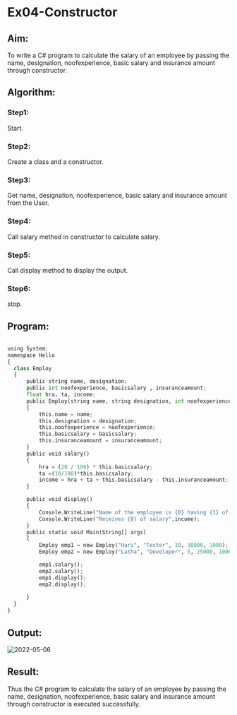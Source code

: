 # Ex04-Constructor
## Aim:
 To write a C# program to calculate the salary of an employee by passing the name, designation, noofexperience, basic salary and insurance amount through constructor.
 
 ## Algorithm:
### Step1:
Start.

### Step2:
Create a class and a constructor.

### Step3:
Get name, designation, noofexperience, basic salary and insurance amount from the User.

### Step4:
Call salary method in constructor to calculate salary.

### Step5:
Call display method to display the output.

### Step6:
stop.
 
 
 
 ## Program:
 ```python

using System;
namespace Hello
{
   class Employ
   {
       public string name, designation;
       public int noofexperience, basicsalary , insuranceamount;
       float hra, ta, income;
       public Employ(string name, string designation, int noofexperience, int basicsalary, int insuranceamount)
       {
           this.name = name;
           this.designation = designation;
           this.noofexperience = noofexperience;
           this.basicsalary = basicsalary;
           this.insuranceamount = insuranceamount;
       }
       public void salary()
       {
           hra = (20 / 100) * this.basicsalary;
           ta =(10/100)*this.basicsalary;
           income = hra + ta + this.basicsalary - this.insuranceamount;
       }

       public void display()
       {
           Console.WriteLine("Name of the employee is {0} having {1} of experience, working as {2}",this.name,this.noofexperience,this.designation);
           Console.WriteLine("Receives {0} of salary",income);
       }
       public static void Main(String[] args)
       {
           Employ emp1 = new Employ("Hari", "Tester", 10, 30000, 1000);
           Employ emp2 = new Employ("Latha", "Developer", 5, 25000, 1000);

           emp1.salary();
           emp2.salary();
           emp1.display();
           emp2.display();
           
       }
   }
}


 ```
 ## Output:
 ![2022-05-06](https://user-images.githubusercontent.com/75235477/167137464-2b49d760-a0e4-4fba-b432-3fd5de357a34.png)

 ## Result:
Thus the C# program to calculate the salary of an employee by passing the name, designation, noofexperience, basic salary and insurance amount through constructor is executed successfully.
